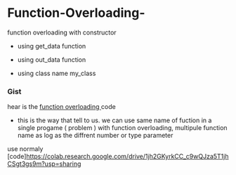 # Function-Overloading-

function overloading with constructor


 * using get_data function
 
* using out_data function
 
 * using class name my_class

### Gist
hear is the [ function overloading ](https://gist.github.com/Vishalport/43845101a16b552759946717606555a2) code 
 *  this is the way that tell to us. we can use same name of fuction in a single progame ( problem )
   with function overloading, multipule function name as log as the diffrent number or type parameter
   
use normaly [code]https://colab.research.google.com/drive/1jh2GKyrkCC_c9wQJza5T1jhCSgt3gs9m?usp=sharing

